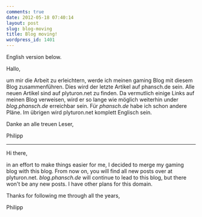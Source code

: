 ```yaml
---
comments: true
date: 2012-05-18 07:40:14
layout: post
slug: blog-moving
title: Blog moving!
wordpress_id: 1401
---
```


English version below.

Hallo,

um mir die Arbeit zu erleichtern, werde ich meinen gaming Blog mit diesem Blog zusammenführen.
Dies wird der letzte Artikel auf phansch.de sein. Alle neuen Artikel sind auf plyturon.net zu finden.
Da vermutlich einige Links auf meinen Blog verweisen, wird er so lange wie möglich weiterhin under _blog.phansch.de_ erreichbar sein. Für _phansch.de_ habe ich schon andere Pläne. Im übrigen wird plyturon.net komplett Englisch sein.

Danke an alle treuen Leser,

Philipp


* * *


Hi there,

in an effort to make things easier for me, I decided to merge my gaming blog with this blog.
From now on, you will find all new posts over at plyturon.net.
_blog.phansch.de_ will continue to lead to this blog, but there won't be any new posts. I have other plans for this domain.

Thanks for following me through all the years,

Philipp
